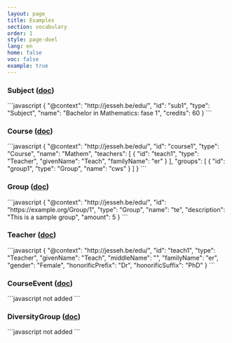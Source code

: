 ```yaml
---
layout: page
title: Examples
section: vocabulary
order: 1
style: page-doel
lang: en
home: false
voc: false
example: true
---
```


### Subject <a id="Subject"></a> ([doc](../#Subject))
<div class="table-wrapper" markdown="1">
```javascript
{
   "@context": "http://jesseh.be/edu/",
   "id": "sub1",
   "type": "Subject",
   "name": "Bachelor in Mathematics: fase 1",
   "credits": 60
}
```
</div>

### Course <a id="Course"></a> ([doc](../#Course))
<div class="table-wrapper" markdown="1">
```javascript
{
    "@context": "http://jesseh.be/edu/",
    "id": "course1",
    "type": "Course",
    "name": "Mathem",
    "teachers": [
        {
            "id": "teach1",
            "type": "Teacher",
            "givenName": "Teach",
            "familyName": "er"
        }
    ],
    "groups": [
    {
        "id": "group1",
        "type": "Group",
        "name": "cws"
    }
    ]
}
```
</div>

### Group <a id="Group"></a> ([doc](../#Group))
<div class="table-wrapper" markdown="1">
```javascript
{
    "@context": "http://jesseh.be/edu/",
    "id": "https://example.org/Group/1",
    "type": "Group",
    "name": "te",
    "description": "This is a sample group",
    "amount": 5
}
```
</div>



### Teacher <a id="Teacher"></a> ([doc](../#Teacher))
<div class="table-wrapper" markdown="1">
```javascript
{
    "@context": "http://jesseh.be/edu/",
    "id": "teach1",
    "type": "Teacher",
    "givenName": "Teach",
    "middleName": "",
    "familyName": "er",
    "gender": "Female",
    "honorificPrefix": "Dr",
    "honorificSuffix": "PhD"
}
```
</div>

### CourseEvent <a id="CourseEvent"></a> ([doc](../#CourseEvent))
<div class="table-wrapper" markdown="1">
```javascript
not added
```
</div>

### DiversityGroup <a id="DiversityGroup"></a> ([doc](..#DiversityGroup))
<div class="table-wrapper" markdown="1">
```javascript
not added
```
</div>


